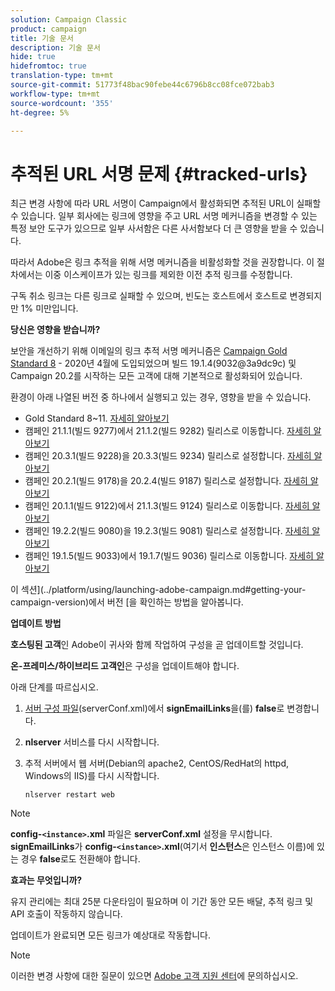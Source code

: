 ```yaml
---
solution: Campaign Classic
product: campaign
title: 기술 문서
description: 기술 문서
hide: true
hidefromtoc: true
translation-type: tm+mt
source-git-commit: 51773f48bac90febe44c6796b8cc08fce072bab3
workflow-type: tm+mt
source-wordcount: '355'
ht-degree: 5%

---
```


# 추적된 URL 서명 문제 {#tracked-urls}

최근 변경 사항에 따라 URL 서명이 Campaign에서 활성화되면 추적된 URL이 실패할 수 있습니다. 일부 회사에는 링크에 영향을 주고 URL 서명 메커니즘을 변경할 수 있는 특정 보안 도구가 있으므로 일부 사서함은 다른 사서함보다 더 큰 영향을 받을 수 있습니다.

따라서 Adobe은 링크 추적을 위해 서명 메커니즘을 비활성화할 것을 권장합니다. 이 절차에서는 이중 이스케이프가 있는 링크를 제외한 이전 추적 링크를 수정합니다.

구독 취소 링크는 다른 링크로 실패할 수 있으며, 빈도는 호스트에서 호스트로 변경되지만 1% 미만입니다.

**당신은 영향을 받습니까?**

보안을 개선하기 위해 이메일의 링크 추적 서명 메커니즘은 [Campaign Gold Standard 8](../rn/using/gold-standard.md#gs8) - 2020년 4월에 도입되었으며 빌드 19.1.4(9032@3a9dc9c) 및 Campaign 20.2를 시작하는 모든 고객에 대해 기본적으로 활성화되어 있습니다.

환경이 아래 나열된 버전 중 하나에서 실행되고 있는 경우, 영향을 받을 수 있습니다.

* Gold Standard 8~11. [자세히 알아보기](../rn/using/gold-standard.md#gs-8)
* 캠페인 21.1.1(빌드 9277)에서 21.1.2(빌드 9282) 릴리스로 이동합니다. [자세히 알아보기](../rn/using/latest-release.md)
* 캠페인 20.3.1(빌드 9228)을 20.3.3(빌드 9234) 릴리스로 설정합니다. [자세히 알아보기](../rn/using/release--20-3.md)
* 캠페인 20.2.1(빌드 9178)을 20.2.4(빌드 9187) 릴리스로 설정합니다. [자세히 알아보기](../rn/using/release--20-2.md)
* 캠페인 20.1.1(빌드 9122)에서 21.1.3(빌드 9124) 릴리스로 이동합니다. [자세히 알아보기](../rn/using/release--20-1.md)
* 캠페인 19.2.2(빌드 9080)을 19.2.3(빌드 9081) 릴리스로 설정합니다. [자세히 알아보기](../rn/using/release--19-2.md)
* 캠페인 19.1.5(빌드 9033)에서 19.1.7(빌드 9036) 릴리스로 이동합니다. [자세히 알아보기](../rn/using/release--19-1.md)

이 섹션](../platform/using/launching-adobe-campaign.md#getting-your-campaign-version)에서 버전 [을 확인하는 방법을 알아봅니다.

**업데이트 방법**

**호스팅된 고객**&#x200B;인 Adobe이 귀사와 함께 작업하여 구성을 곧 업데이트할 것입니다.

**온-프레미스/하이브리드 고객인**&#x200B;은 구성을 업데이트해야 합니다.

아래 단계를 따르십시오.

1. [서버 구성 파일](../installation/using/the-server-configuration-file.md)(serverConf.xml)에서 **signEmailLinks**&#x200B;을(를) **false**&#x200B;로 변경합니다.
1. **nlserver** 서비스를 다시 시작합니다.
1. 추적 서버에서 웹 서버(Debian의 apache2, CentOS/RedHat의 httpd, Windows의 IIS)를 다시 시작합니다.

   ```
   nlserver restart web
   ```

>[!NOTE]
>
>**config-`<instance>`.xml** 파일은 **serverConf.xml** 설정을 무시합니다. **signEmailLinks**&#x200B;가 **config-`<instance>`.xml**(여기서 **인스턴스**&#x200B;은 인스턴스 이름)에 있는 경우 **false**&#x200B;로도 전환해야 합니다.


**효과는 무엇입니까?**

유지 관리에는 최대 25분 다운타임이 필요하며 이 기간 동안 모든 배달, 추적 링크 및 API 호출이 작동하지 않습니다.

업데이트가 완료되면 모든 링크가 예상대로 작동합니다.

>[!NOTE]
>
>이러한 변경 사항에 대한 질문이 있으면 [Adobe 고객 지원 센터](https://helpx.adobe.com/kr/enterprise/admin-guide.html/enterprise/using/support-for-experience-cloud.ug.html)에 문의하십시오.

